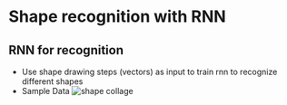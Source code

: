 # Shape recognition with RNN

## RNN for recognition

* Use shape drawing steps (vectors) as input to train rnn to recognize different shapes
* Sample Data
![shape collage](./images/shapes.gif)

